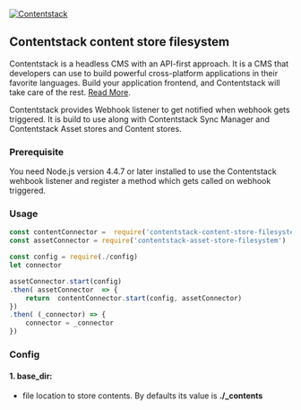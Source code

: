 [![Contentstack](https://www.contentstack.com/docs/static/images/contentstack.png)](https://www.contentstack.com/)
## Contentstack content store filesystem

Contentstack is a headless CMS with an API-first approach. It is a CMS that developers can use to build powerful cross-platform applications in their favorite languages. Build your application frontend, and Contentstack will take care of the rest. [Read More](https://www.contentstack.com/). 

Contentstack provides Webhook listener to get notified when webhook gets triggered. It is build to use along with Contentstack Sync Manager and Contentstack Asset stores and Content stores.

### Prerequisite

You need Node.js version 4.4.7 or later installed to use the Contentstack wehbook listener and register a method which gets called on webhook triggered.

### Usage

```js
const contentConnector =  require('contentstack-content-store-filesystem')
const assetConnector = require('contentstack-asset-store-filesystem')

const config = require(./config) 
let connector

assetConnector.start(config)
.then( assetConnector  => {
	return  contentConnector.start(config, assetConnector)
})
.then( (_connector) => {
	connector = _connector
})
```
### Config

#### 1. base_dir:
-   file location to store contents. By defaults its value is  **./_contents**
